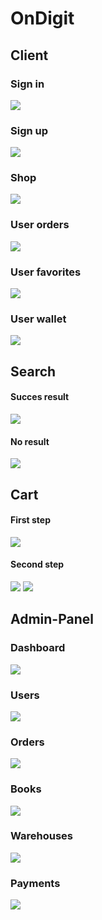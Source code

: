 <h1>OnDigit</h1>

<h2>Client</h2>
<h3>Sign in</h3>
<img src="https://user-images.githubusercontent.com/76629564/168480002-5ce67cf2-6c4c-4cca-a12c-954fa1e65e75.png">
<h3>Sign up</h3>
<img src="https://user-images.githubusercontent.com/76629564/168480026-580f863d-bf4f-47e2-90a3-dd2c98835936.png">
<h3>Shop</h2>
<img src="https://user-images.githubusercontent.com/76629564/168478566-dca26d63-cc18-4323-afde-15a36cbac2da.png">
<h3>User orders</h3>
<img src="https://user-images.githubusercontent.com/76629564/168478636-ffdae677-03e8-4e87-8eb8-36c00cbfd3d9.png">
<h3>User favorites</h3>
<img src="https://user-images.githubusercontent.com/76629564/168478977-fe96b0c6-fa51-4beb-8c46-3218aa8863ad.png">
<h3>User wallet</h3>
<img src="https://user-images.githubusercontent.com/76629564/168479137-0418aedf-0034-417d-bcb7-0677606a95e2.png">

<h2>Search</h2>
<h4>Succes result</h4>
<img src="https://user-images.githubusercontent.com/76629564/168479049-e190ac45-123f-42bd-b259-e3614475bc19.png">
<h4>No result</h4>
<img src="https://user-images.githubusercontent.com/76629564/168479059-f28bff34-6acb-4bea-960a-4ee17d3a0cfb.png">

<h2>Cart</h2>
<h4>First step</h4>
<img src="https://user-images.githubusercontent.com/76629564/168478997-b708f2c2-f7d5-4972-9349-8e11177c4ab6.png">
<h4>Second step</h4>
<img src="https://user-images.githubusercontent.com/76629564/168479015-3460cb55-2c33-4e2f-8555-bb83d0413949.png">
<img src="https://user-images.githubusercontent.com/76629564/168479028-656762d4-24b7-48de-b796-fc59885591ea.png">

<h2>Admin-Panel</h2>
<h3>Dashboard</h3>
<img src="https://user-images.githubusercontent.com/76629564/168479336-e374aedd-5bcc-4d2c-a2bb-2d934f918ad0.png">
<h3>Users</h3>
<img src="https://user-images.githubusercontent.com/76629564/168479344-3717991f-751f-4509-8c69-5c83edd53d3c.png">
<h3>Orders</h3>
<img src="https://user-images.githubusercontent.com/76629564/168479893-49b3b738-89d6-40eb-a365-7284908cc4a3.png">
<h3>Books</h3>
<img src="https://user-images.githubusercontent.com/76629564/168479908-1ac21a52-bcd8-4c29-b4c0-dd0642638e21.png">
<h3>Warehouses</h3>
<img src="https://user-images.githubusercontent.com/76629564/168479919-db2d3ad8-b3db-48e5-82b5-06c0b2e7cf94.png">
<h3>Payments</h3>
<img src="https://user-images.githubusercontent.com/76629564/168479933-c73aa23a-3c29-406e-8e92-36d3de535ba3.png">
